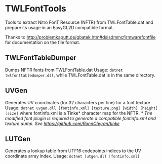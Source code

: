 # TWLFontTools

Tools to extract Nitro FonT Resource (NFTR) from TWLFontTable.dat and prepare its usage in an EasyGL2D compatible format.

Thanks to http://problemkaputt.de/gbatek.htm#dsisdmmcfirmwarefontfile for documentation on the file format.

## TWLFontTableDumper

Dumps NFTR fonts from TWLFontTable.dat
Usage: `dotnet twlfonttabledumper.dll`, while TWLFontTable.dat is in the same directory.

## UVGen
Generates UV coordinates (for 32 characters per line) for a font texture
Usage: `dotnet uvgen.dll [fontinfo.xml] [texture.png] [width] [height] [size]` where fontinfo.xml is a Tinke* character map for the NFTR.
_\* The modified font plugin is required to generate a compatible fontinfo.xml and texture dump. See https://github.com/RonnChyran/tinke_

## LUTGen
Generates a lookup table from UTF16 codepoints indices to the UV coordinate array index.
Usage: `dotnet lutgen.dll [fontinfo.xml]`
